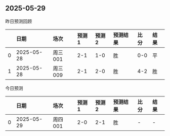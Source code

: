 

 ## 2025-05-29

昨日预测回顾

|    | 日期         | 场次    | 预测1   | 预测2   | 预测结果   | 比分   | 结果   |
|---:|:-----------|:------|:------|:------|:-------|:-----|:-----|
|  0 | 2025-05-28 | 周三001 | 2-1   | 1-0   | 胜      | 0-0  | 平    |
|  1 | 2025-05-28 | 周三009 | 2-1   | 2-0   | 胜      | 4-2  | 胜    |

今日预测

|    | 日期         | 场次    | 预测1   | 预测2   | 预测结果   | 比分   | 结果   |
|---:|:-----------|:------|:------|:------|:-------|:-----|:-----|
|  0 | 2025-05-29 | 周四001 | 2-0   | 2-1   | 胜      | -    | -    |